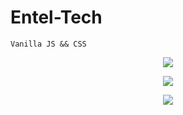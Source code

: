 # Entel-Tech


```
Vanilla JS && CSS
```

<p align='center'>
      <img align="center" src="https://res.cloudinary.com/dwtkwakbc/image/upload/v1660060248/logosportfolio/entel-form_jcqdoa.png"/>
</p>
<p align='center'>
      <img align="center" src="https://res.cloudinary.com/dwtkwakbc/image/upload/v1660060248/logosportfolio/entel-list_gtthxn.png"/>
</p>
<p align='center'>
      <img align="center" src="https://res.cloudinary.com/dwtkwakbc/image/upload/v1660060248/logosportfolio/version-mobile_tiynpb.png"/>
</p>
